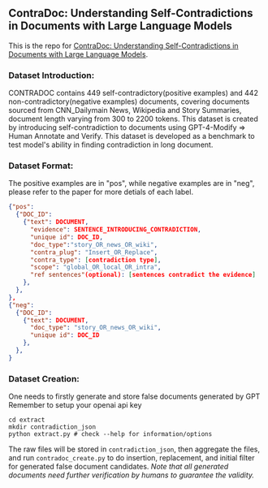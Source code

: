 ## ContraDoc: Understanding Self-Contradictions in Documents with Large Language Models

This is the repo for [ContraDoc: Understanding Self-Contradictions in Documents with Large Language Models](https://arxiv.org/abs/2311.09182).

### Dataset Introduction:

CONTRADOC contains 449 self-contradictory(positive examples) and 442 non-contradictory(negative examples) documents, covering documents sourced from CNN_Dailymain News, Wikipedia and Story Summaries, document length varying from 300 to 2200 tokens. This dataset is created by introducing self-contradiction to documents using GPT-4-Modify => Human Annotate and Verify. This dataset is developed as a benchmark to test model's ability in finding contradiction in long document.

### Dataset Format:

The positive examples are in "pos", while negative examples are in "neg", please refer to the paper for more detials of each label.

``````json
{"pos":
  {"DOC_ID":
    {"text": DOCUMENT, 
      "evidence": SENTENCE_INTRODUCING_CONTRADICTION,
      "unique id": DOC_ID,
      "doc_type":"story_OR_news_OR_wiki",
      "contra_plug": "Insert_OR_Replace", 
      "contra_type": [contradiction type],
      "scope": "global_OR_local_OR_intra",
      "ref sentences"(optional): [sentences contradict the evidence]
    },
  },
},
{"neg":
  {"DOC_ID":
    {"text": DOCUMENT,
      "doc_type": "story_OR_news_OR_wiki",
      "unique id": DOC_ID
    },
  },
}
``````

### Dataset Creation:

One needs to firstly generate and store false documents generated by GPT
Remember to setup your openai api key
```
cd extract
mkdir contradiction_json
python extract.py # check --help for information/options
```
The raw files will be stored in `contradiction_json`, then aggregate the files, and run `contradoc_create.py` to do insertion, replacement, and initial filter for generated false document candidates. 
*Note that all generated documents need further verification by humans to guarantee the validity.*

